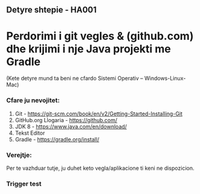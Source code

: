 ## Detyre shtepie - HA001 ##

# Perdorimi i git vegles & (github.com) dhe krijimi i nje Java projekti me Gradle

(Kete detyre mund ta beni ne cfardo Sistemi Operativ – Windows-Linux-Mac)

### Cfare ju nevojitet: ###
1. Git - https://git-scm.com/book/en/v2/Getting-Started-Installing-Git
2. GitHub.org Llogaria - https://github.com/
3. JDK 8 - https://www.java.com/en/download/
4. Tekst Editor
5. Gradle - https://gradle.org/install/

### Verejtje: ###
Per te vazhduar tutje, ju duhet keto vegla/aplikacione ti keni ne dispozicion.

### Trigger test